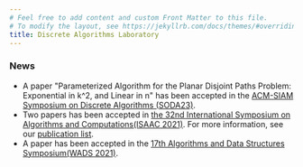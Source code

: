 ```yaml
---
# Feel free to add content and custom Front Matter to this file.
# To modify the layout, see https://jekyllrb.com/docs/themes/#overriding-theme-defaults
title: Discrete Algorithms Laboratory
---
```


<!-- TODO: Substitute the main page to either About or Landing page -->

### News
* A paper "Parameterized Algorithm for the Planar Disjoint Paths Problem: Exponential in k^2, and Linear in n" has been accepted in the [ACM-SIAM Symposium on Discrete Algorithms (SODA23)](https://www.siam.org/conferences/cm/conference/soda23).
* Two papers has been accepted in [the 32nd International Symposium on Algorithms and Computations(ISAAC 2021)](https://tcs.inf.kyushu-u.ac.jp/isaac2021/). 
  For more information, see our [publication list](/publications).
* A paper has been accepted in the [17th Algorithms and Data Structures Symposium(WADS 2021)](https://projects.cs.dal.ca/wads2021/).